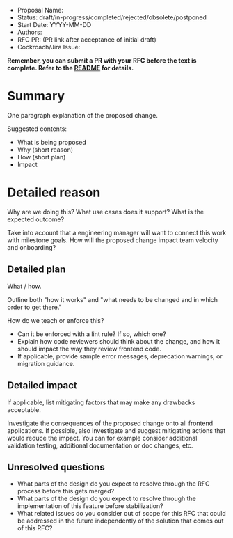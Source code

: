 - Proposal Name:
- Status: draft/in-progress/completed/rejected/obsolete/postponed
- Start Date: YYYY-MM-DD
- Authors:
- RFC PR: (PR link after acceptance of initial draft)
- Cockroach/Jira Issue:

**Remember, you can submit a PR with your RFC before the text is
complete. Refer to the [README](README.md#rfc-process) for details.**

# Summary

One paragraph explanation of the proposed change.

Suggested contents:

- What is being proposed
- Why (short reason)
- How (short plan)
- Impact

# Detailed reason

Why are we doing this? What use cases does it support? What is the
expected outcome?

Take into account that a engineering manager will want to connect this
work with milestone goals. How will the proposed change impact team
velocity and onboarding?

## Detailed plan

What / how.

Outline both "how it works" and "what needs to be changed and in which
order to get there."

How do we teach or enforce this?

- Can it be enforced with a lint rule? If so, which one?
- Explain how code reviewers should think about the change, and how
  it should impact the way they review frontend code.
- If applicable, provide sample error messages, deprecation warnings,
  or migration guidance.

## Detailed impact

If applicable, list mitigating factors that may make any drawbacks
acceptable.

Investigate the consequences of the proposed change onto all frontend
applications. If possible, also investigate and suggest mitigating
actions that would reduce the impact. You can for example consider
additional validation testing, additional documentation or doc
changes, etc.

## Unresolved questions

- What parts of the design do you expect to resolve through the RFC
  process before this gets merged?
- What parts of the design do you expect to resolve through the
  implementation of this feature before stabilization?
- What related issues do you consider out of scope for this RFC that
  could be addressed in the future independently of the solution that
  comes out of this RFC?
